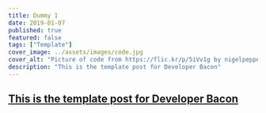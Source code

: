 ```yaml
---
title: Dummy 1
date: 2019-01-07
published: true
featured: false
tags: ["Template"]
cover_image: ../assets/images/code.jpg
cover_alt: "Picture of code from https://flic.kr/p/5iVv1g by nigelpepper with licence of https://creativecommons.org/licenses/by/2.0/"
description: "This is the template post for Developer Bacon"
---
```


## [This is the template post for Developer Bacon](#this-is-the-template-post-for-developer-bacon)
